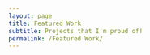```yaml
---
layout: page
title: Featured Work
subtitle: Projects that I'm proud of!
permalink: /Featured Work/
---
```

